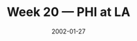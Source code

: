 ---
layout: game
title: Week 20 — PHI at LA
season: 2001
game_id: 2001_20_PHI_STL
week: 20
date: 2002-01-27
home_team: LA
away_team: PHI
final_home: 
final_away: 
pbp_url: /assets/data/pbp/2001/2001_20_PHI_STL.csv.gz
---